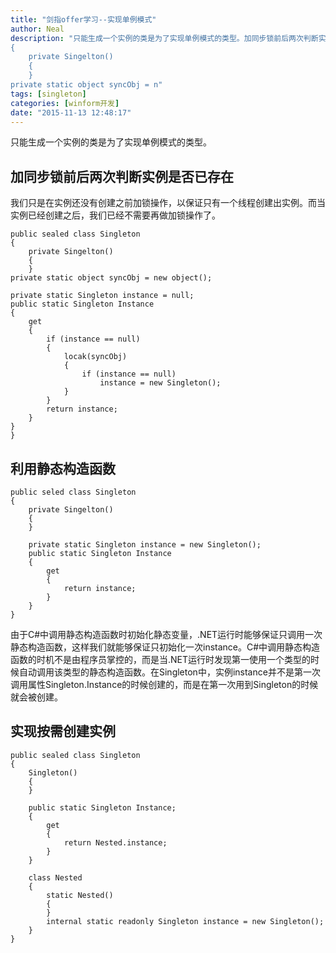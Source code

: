 ```yaml
---
title: "剑指offer学习--实现单例模式"
author: Neal
description: "只能生成一个实例的类是为了实现单例模式的类型。加同步锁前后两次判断实例是否已存在我们只是在实例还没有创建之前加锁操作，以保证只有一个线程创建出实例。而当实例已经创建之后，我们已经不需要再做加锁操作了。public sealed class Singleton
{
    private Singelton()
    {
    }
private static object syncObj = n"
tags: [singleton]
categories: [winform开发]
date: "2015-11-13 12:48:17"
---
```

只能生成一个实例的类是为了实现单例模式的类型。
## 加同步锁前后两次判断实例是否已存在 ##
我们只是在实例还没有创建之前加锁操作，以保证只有一个线程创建出实例。而当实例已经创建之后，我们已经不需要再做加锁操作了。

```
public sealed class Singleton
{
	private Singelton()
	{
	}
private static object syncObj = new object();

private static Singleton instance = null;
public static Singleton Instance
{
	get
	{
		if (instance == null)
		{
			locak(syncObj)
			{
				if (instance == null)
					instance = new Singleton();				
			}
		}
		return instance;
	}
}
}
```
## 利用静态构造函数 ##

```
public seled class Singleton
{
	private Singelton()
	{
	}

	private static Singleton instance = new Singleton();
	public static Singleton Instance
	{
		get
		{
			return instance;
		}
	}
}
```
由于C#中调用静态构造函数时初始化静态变量，.NET运行时能够保证只调用一次静态构造函数，这样我们就能够保证只初始化一次instance。C#中调用静态构造函数的时机不是由程序员掌控的，而是当.NET运行时发现第一使用一个类型的时候自动调用该类型的静态构造函数。在Singleton中，实例instance并不是第一次调用属性Singleton.Instance的时候创建的，而是在第一次用到Singleton的时候就会被创建。
## 实现按需创建实例 ##

```
public sealed class Singleton
{
	Singleton()
	{
	}

	public static Singleton Instance;
	{
		get
		{
			return Nested.instance;
		}
	}

	class Nested
	{
		static Nested()
		{
		}
		internal static readonly Singleton instance = new Singleton();
	}
}
```